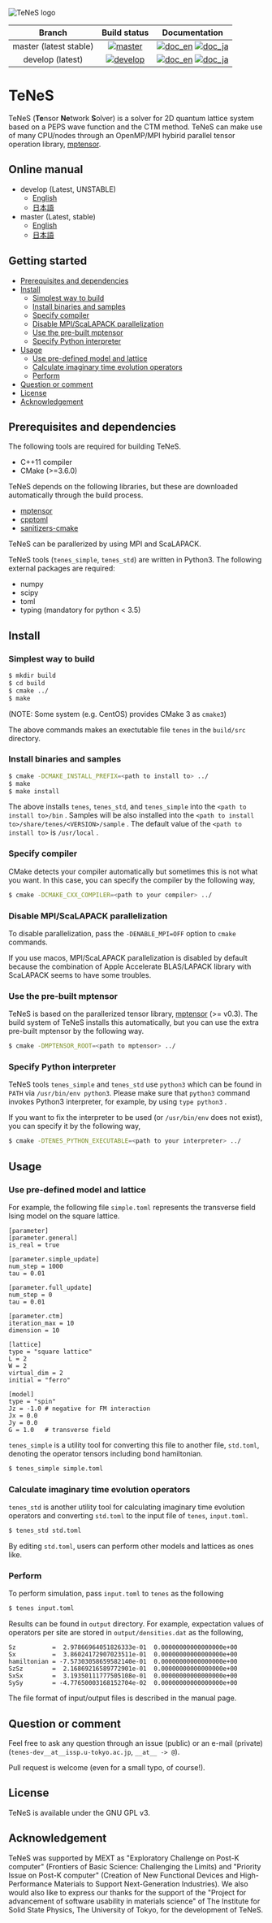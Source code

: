 ![TeNeS logo](docs/sphinx/img/TeNeS_logo_banner.png)

| Branch | Build status | Documentation |
| :-: | :-: | :-: |
| master (latest stable) | [![master](https://travis-ci.org/issp-center-dev/TeNeS.svg?branch=master)](https://travis-ci.org/issp-center-dev/TeNeS) | [![doc_en](https://img.shields.io/badge/doc-English-blue.svg)](https://issp-center-dev.github.io/TeNeS/manual/master/en/html/index.html) [![doc_ja](https://img.shields.io/badge/doc-Japanese-blue.svg)](https://issp-center-dev.github.io/TeNeS/manual/master/ja/html/index.html) |
| develop (latest) | [![develop](https://travis-ci.org/issp-center-dev/TeNeS.svg?branch=develop)](https://travis-ci.org/issp-center-dev/TeNeS) | [![doc_en](https://img.shields.io/badge/doc-English-blue.svg)](https://issp-center-dev.github.io/TeNeS/manual/develop/en/html/index.html) [![doc_ja](https://img.shields.io/badge/doc-Japanese-blue.svg)](https://issp-center-dev.github.io/TeNeS/manual/develop/ja/html/index.html) |

# TeNeS

TeNeS (**Te**nsor **Ne**twork **S**olver) is a solver for 2D quantum lattice system based on a PEPS wave function and the CTM method.
TeNeS can make use of many CPU/nodes through an OpenMP/MPI hybirid parallel tensor operation library, [mptensor](https://github.com/smorita/mptensor).

## Online manual
- develop (Latest, UNSTABLE)
    - [English](https://issp-center-dev.github.io/TeNeS/manual/master/en/html/index.html)
    - [日本語](https://issp-center-dev.github.io/TeNeS/manual/master/ja/html/index.html)
- master (Latest, stable)
    - [English](https://issp-center-dev.github.io/TeNeS/manual/master/en/html/index.html)
    - [日本語](https://issp-center-dev.github.io/TeNeS/manual/master/ja/html/index.html)

## Getting started

- [Prerequisites and dependencies](#prerequisites-and-dependencies)
- [Install](#install)
    - [Simplest way to build](#simplest-way-to-build)
    - [Install binaries and samples](#install-binaries-and-samples)
    - [Specify compiler](#specify-compiler)
    - [Disable MPI/ScaLAPACK parallelization](#disable-mpi/scalapack-parallelization)
    - [Use the pre-built mptensor](#use-the-pre-built-mptensor)
    - [Specify Python interpreter](#specify-python-interpreter)
- [Usage](#usage)
    - [Use pre-defined model and lattice](#use-pre-defined-model-and-lattice)
    - [Calculate imaginary time evolution operators](#calculate-imaginary-time-evolution-operators)
    - [Perform](#perform)
- [Question or comment](#question-or-comment)
- [License](#license)
- [Acknowledgement](#acknowledgement)


## Prerequisites and dependencies
The following tools are required for building TeNeS.

- C++11 compiler
- CMake (>=3.6.0)

TeNeS depends on the following libraries, but these are downloaded automatically through the build process.

- [mptensor](https://github.com/smorita/mptensor)
- [cpptoml](https://github.com/skystrife/cpptoml)
- [sanitizers-cmake](https://github.com/arsenm/sanitizers-cmake)

TeNeS can be parallerized by using MPI and ScaLAPACK.

TeNeS tools (`tenes_simple`, `tenes_std`) are written in Python3.
The following external packages are required:

- numpy
- scipy
- toml
- typing (mandatory for python < 3.5)

## Install

### Simplest way to build

``` bash
$ mkdir build
$ cd build
$ cmake ../
$ make
```

(NOTE: Some system (e.g. CentOS) provides CMake 3 as `cmake3`)

The above commands makes an exectutable file `tenes` in the `build/src` directory.

### Install binaries and samples

``` bash
$ cmake -DCMAKE_INSTALL_PREFIX=<path to install to> ../
$ make
$ make install
```

The above installs `tenes`, `tenes_std`, and `tenes_simple` into the `<path to install to>/bin` .
Samples will be also installed into the `<path to install to>/share/tenes/<VERSION>/sample` .
The default value of the `<path to install to>` is `/usr/local` .

### Specify compiler

CMake detects your compiler automatically but sometimes this is not what you want.
In this case, you can specify the compiler by the following way,

``` bash
$ cmake -DCMAKE_CXX_COMPILER=<path to your compiler> ../
```

### Disable MPI/ScaLAPACK parallelization

To disable parallelization, pass the `-DENABLE_MPI=OFF` option to `cmake` commands.

If you use macos, MPI/ScaLAPACK parallelization is disabled by default because the combination of Apple Accelerate BLAS/LAPACK library with ScaLAPACK seems to have some troubles.

### Use the pre-built mptensor

TeNeS is based on the parallerized tensor library, [mptensor](https://github.com/smorita/mptensor) (>= v0.3).
The build system of TeNeS installs this automatically, but you can use the extra pre-built mptensor by the following way.

``` bash
$ cmake -DMPTENSOR_ROOT=<path to mptensor> ../
```

### Specify Python interpreter

TeNeS tools `tenes_simple` and `tenes_std` use `python3` which can be found in `PATH` via `/usr/bin/env python3`.
Please make sure that `python3` command invokes Python3 interpreter, for example, by using `type python3` .

If you want to fix the interpreter to be used (or `/usr/bin/env` does not exist), you can specify it by the following way,

``` bash
$ cmake -DTENES_PYTHON_EXECUTABLE=<path to your interpreter> ../
```

## Usage

### Use pre-defined model and lattice

For example, the following file `simple.toml` represents the transverse field Ising model on the square lattice.

```
[parameter]
[parameter.general]
is_real = true

[parameter.simple_update]
num_step = 1000
tau = 0.01

[parameter.full_update]
num_step = 0
tau = 0.01

[parameter.ctm]
iteration_max = 10
dimension = 10

[lattice]
type = "square lattice"
L = 2
W = 2
virtual_dim = 2
initial = "ferro"

[model]
type = "spin"
Jz = -1.0 # negative for FM interaction
Jx = 0.0
Jy = 0.0
G = 1.0   # transverse field
```

`tenes_simple` is a utility tool for converting this file to another file, `std.toml`, denoting the operator tensors including bond hamiltonian.

``` bash
$ tenes_simple simple.toml
```

### Calculate imaginary time evolution operators

`tenes_std` is another utility tool for calculating imaginary time evolution operators and converting `std.toml` to the input file of `tenes`, `input.toml`.

``` bash
$ tenes_std std.toml
```

By editing `std.toml`, users can perform other models and lattices as ones like.

### Perform 

To perform simulation, pass `input.toml` to `tenes` as the following

``` bash
$ tenes input.toml
```

Results can be found in `output` directory.
For example, expectation values of operators per site are stored in `output/densities.dat` as the following,

```
Sz          =  2.97866964051826333e-01  0.00000000000000000e+00
Sx          =  3.86024172907023511e-01  0.00000000000000000e+00
hamiltonian = -7.57303058659582140e-01  0.00000000000000000e+00
SzSz        =  2.16869216589772901e-01  0.00000000000000000e+00
SxSx        =  3.19350111777505108e-01  0.00000000000000000e+00
SySy        = -4.77650003168152704e-02  0.00000000000000000e+00
```

The file format of input/output files is described in the manual page.

## Question or comment

Feel free to ask any question through an issue (public) or an e-mail (private) (`tenes-dev__at__issp.u-tokyo.ac.jp`, `__at__ -> @`).

Pull request is welcome (even for a small typo, of course!).

## License
TeNeS is available under the GNU GPL v3.

## Acknowledgement
TeNeS was supported by MEXT as "Exploratory Challenge on Post-K computer" (Frontiers of Basic Science: Challenging the Limits) and "Priority Issue on Post-K computer" (Creation of New Functional Devices and High-Performance Materials to Support Next-Generation Industries).
We also would also like to express our thanks for the support of the "Project for advancement of software usability in materials science" of The Institute for Solid State Physics, The University of Tokyo, for the development of TeNeS.
